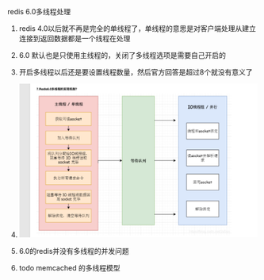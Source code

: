 redis 6.0多线程处理

1. redis 4.0以后就不再是完全的单线程了，单线程的意思是对客户端处理从建立连接到返回数据都是一个线程在处理
2. 6.0 默认也是只使用主线程的，关闭了多线程选项是需要自己开启的
3. 开启多线程以后还是要设置线程数量，然后官方回答是超过8个就没有意义了
4. ![image-20201207163026116](../images/image-20201207163026116.png)

5. 6.0的redis并没有多线程的并发问题
6. todo memcached 的多线程模型

